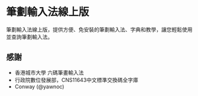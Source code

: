 # 筆劃輸入法線上版

筆劃輸入法線上版，提供方便、免安裝的筆劃輸入法、字典和教學，讓您輕鬆使用並查詢筆劃輸入法。

## 感謝
* 香港城市大學 六碼筆畫輸入法
* 行政院數位發展部，CNS11643中文標準交換碼全字庫
* Conway (@yawnoc)
